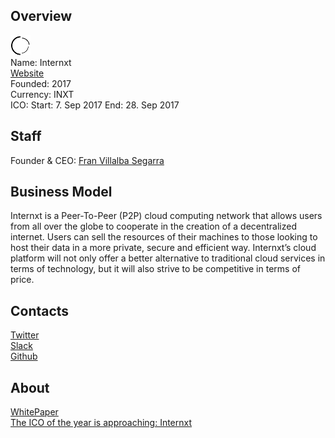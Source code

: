 ## Overview
![logo](../projects/logo/internxt.png)  
Name: Internxt  
[Website](https://internxt.io/)  
Founded: 2017  
Currency: INXT  
ICO: Start: 7. Sep 2017
End: 28. Sep 2017
## Staff
Founder & CEO: [Fran Villalba Segarra](../people/fran_villalba_segarra.md)  
## Business Model
Internxt is a Peer-To-Peer (P2P) cloud computing network that allows users from all over the globe to cooperate in the creation of a decentralized internet. Users can sell the resources of their machines to those looking to host their data in a more private, secure and efficient way. Internxt’s cloud platform will not only offer a better alternative to traditional cloud services in terms of technology, but it will also strive to be competitive in terms of price.
## Contacts  
[Twitter](https://twitter.com/internxt_io)  
[Slack](https://internxt.slack.com/join/shared_invite/MjMyNDIzNDk5Mjk5LTE1MDM5MDYxNTEtODI4ZGQ1OTY0MQ)    
[Github](https://github.com/internxt)
## About  
[WhitePaper](https://internxt.io/whitepaper.pdf)  
[The ICO of the year is approaching: Internxt](https://www.bitcoincafe.ch/2017/08/14/the-ico-of-the-year-is-approaching-internxt/)

